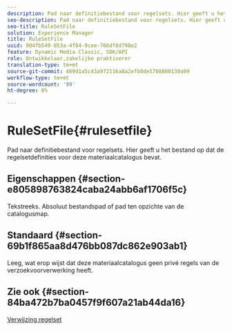 ```yaml
---
description: Pad naar definitiebestand voor regelsets. Hier geeft u het bestand op dat de regelsetdefinities voor deze materiaalcatalogus bevat.
seo-description: Pad naar definitiebestand voor regelsets. Hier geeft u het bestand op dat de regelsetdefinities voor deze materiaalcatalogus bevat.
seo-title: RuleSetFile
solution: Experience Manager
title: RuleSetFile
uuid: 904fb549-053a-4f84-9cee-766df8d798e2
feature: Dynamic Media Classic, SDK/API
role: Ontwikkelaar,zakelijke praktiserer
translation-type: tm+mt
source-git-commit: 469d1a5c43a972116a8a2efb0de5708800130a99
workflow-type: tm+mt
source-wordcount: '99'
ht-degree: 0%

---
```



# RuleSetFile{#rulesetfile}

Pad naar definitiebestand voor regelsets. Hier geeft u het bestand op dat de regelsetdefinities voor deze materiaalcatalogus bevat.

## Eigenschappen {#section-e805898763824caba24abb6af1706f5c}

Tekstreeks. Absoluut bestandspad of pad ten opzichte van de catalogusmap.

## Standaard {#section-69b1f865aa8d476bb087dc862e903ab1}

Leeg, wat erop wijst dat deze materiaalcatalogus geen privé regels van de verzoekvoorverwerking heeft.

## Zie ook {#section-84ba472b7ba0457f9f607a21ab44da16}

[Verwijzing regelset](../../../../../ir-api/material-cat/image-rendering-api-ref/c-ir-material-catalog/c-ir-rule-set-reference/c-ir-rule-set-reference.md#concept-2369f884d9724727aaf436b5b0261dbe)
